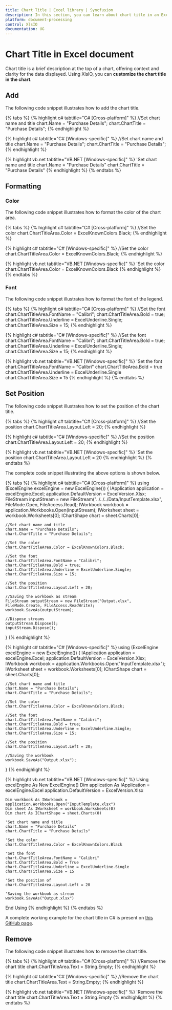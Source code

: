 ```yaml
---
title: Chart Title | Excel library | Syncfusion
description: In this section, you can learn about chart title in an Excel document with XlsIO.
platform: document-processing
control: XlsIO
documentation: UG
---
```


# Chart Title in Excel document

Chart title is a brief description at the top of a chart, offering context and clarity for the data displayed. Using XlsIO, you can **customize the chart title in the chart**.

## Add

The following code snippet illustrates how to add the chart title.

{% tabs %}
{% highlight c# tabtitle="C# [Cross-platform]" %}
//Set chart name and title
chart.Name = "Purchase Details";
chart.ChartTitle = "Purchase Details";
{% endhighlight %}

{% highlight c# tabtitle="C# [Windows-specific]" %}
//Set chart name and title
chart.Name = "Purchase Details";
chart.ChartTitle = "Purchase Details";
{% endhighlight %}

{% highlight vb.net tabtitle="VB.NET [Windows-specific]" %}
'Set chart name and title
chart.Name = "Purchase Details"
chart.ChartTitle = "Purchase Details"
{% endhighlight %}
{% endtabs %}

## Formatting

### Color

The following code snippet illustrates how to format the color of the chart area.

{% tabs %}
{% highlight c# tabtitle="C# [Cross-platform]" %}
//Set the color
chart.ChartTitleArea.Color = ExcelKnownColors.Black;
{% endhighlight %}

{% highlight c# tabtitle="C# [Windows-specific]" %}
//Set the color
chart.ChartTitleArea.Color = ExcelKnownColors.Black;
{% endhighlight %}

{% highlight vb.net tabtitle="VB.NET [Windows-specific]" %}
'Set the color
chart.ChartTitleArea.Color = ExcelKnownColors.Black
{% endhighlight %}
{% endtabs %}

### Font

The following code snippet illustrates how to format the font of the legend.

{% tabs %}
{% highlight c# tabtitle="C# [Cross-platform]" %}
//Set the font
chart.ChartTitleArea.FontName = "Calibri";
chart.ChartTitleArea.Bold = true;
chart.ChartTitleArea.Underline = ExcelUnderline.Single;
chart.ChartTitleArea.Size = 15;
{% endhighlight %}

{% highlight c# tabtitle="C# [Windows-specific]" %}
//Set the font
chart.ChartTitleArea.FontName = "Calibri";
chart.ChartTitleArea.Bold = true;
chart.ChartTitleArea.Underline = ExcelUnderline.Single;
chart.ChartTitleArea.Size = 15;
{% endhighlight %}

{% highlight vb.net tabtitle="VB.NET [Windows-specific]" %}
'Set the font
chart.ChartTitleArea.FontName = "Calibri"
chart.ChartTitleArea.Bold = true
chart.ChartTitleArea.Underline = ExcelUnderline.Single
chart.ChartTitleArea.Size = 15
{% endhighlight %}
{% endtabs %}

## Set Position

The following code snippet illustrates how to set the position of the chart title.

{% tabs %}
{% highlight c# tabtitle="C# [Cross-platform]" %}
//Set the position
chart.ChartTitleArea.Layout.Left = 20;
{% endhighlight %}

{% highlight c# tabtitle="C# [Windows-specific]" %}
//Set the position
chart.ChartTitleArea.Layout.Left = 20;
{% endhighlight %}

{% highlight vb.net tabtitle="VB.NET [Windows-specific]" %}
'Set the position
chart.ChartTitleArea.Layout.Left = 20
{% endhighlight %}
{% endtabs %}

The complete code snippet illustrating the above options is shown below.

{% tabs %}
{% highlight c# tabtitle="C# [Cross-platform]" %}
using (ExcelEngine excelEngine = new ExcelEngine())
{
    IApplication application = excelEngine.Excel;
    application.DefaultVersion = ExcelVersion.Xlsx;
    FileStream inputStream = new FileStream("../../../Data/InputTemplate.xlsx", FileMode.Open, FileAccess.Read);
    IWorkbook workbook = application.Workbooks.Open(inputStream);
    IWorksheet sheet = workbook.Worksheets[0];
    IChartShape chart = sheet.Charts[0];

    //Set chart name and title
    chart.Name = "Purchase Details";
    chart.ChartTitle = "Purchase Details";

    //Set the color
    chart.ChartTitleArea.Color = ExcelKnownColors.Black;

    //Set the font
    chart.ChartTitleArea.FontName = "Calibri";
    chart.ChartTitleArea.Bold = true;
    chart.ChartTitleArea.Underline = ExcelUnderline.Single;
    chart.ChartTitleArea.Size = 15;

    //Set the position
    chart.ChartTitleArea.Layout.Left = 20;

    //Saving the workbook as stream
    FileStream outputStream = new FileStream("Output.xlsx", FileMode.Create, FileAccess.ReadWrite);
    workbook.SaveAs(outputStream);

    //Dispose streams
    outputStream.Dispose();
    inputStream.Dispose();
}
{% endhighlight %}

{% highlight c# tabtitle="C# [Windows-specific]" %}
using (ExcelEngine excelEngine = new ExcelEngine())
{
    IApplication application = excelEngine.Excel;
    application.DefaultVersion = ExcelVersion.Xlsx;
    IWorkbook workbook = application.Workbooks.Open("InputTemplate.xlsx");
    IWorksheet sheet = workbook.Worksheets[0];
    IChartShape chart = sheet.Charts[0];

    //Set chart name and title
    chart.Name = "Purchase Details";
    chart.ChartTitle = "Purchase Details";

    //Set the color
    chart.ChartTitleArea.Color = ExcelKnownColors.Black;

    //Set the font
    chart.ChartTitleArea.FontName = "Calibri";
    chart.ChartTitleArea.Bold = true;
    chart.ChartTitleArea.Underline = ExcelUnderline.Single;
    chart.ChartTitleArea.Size = 15;

    //Set the position
    chart.ChartTitleArea.Layout.Left = 20;

    //Saving the workbook
    workbook.SaveAs("Output.xlsx");
}
{% endhighlight %}

{% highlight vb.net tabtitle="VB.NET [Windows-specific]" %}
Using excelEngine As New ExcelEngine()
    Dim application As IApplication = excelEngine.Excel
    application.DefaultVersion = ExcelVersion.Xlsx

    Dim workbook As IWorkbook = application.Workbooks.Open("InputTemplate.xlsx")
    Dim sheet As IWorksheet = workbook.Worksheets(0)
    Dim chart As IChartShape = sheet.Charts(0)

    'Set chart name and title
    chart.Name = "Purchase Details"
    chart.ChartTitle = "Purchase Details"

    'Set the color
    chart.ChartTitleArea.Color = ExcelKnownColors.Black

    'Set the font
    chart.ChartTitleArea.FontName = "Calibri"
    chart.ChartTitleArea.Bold = True
    chart.ChartTitleArea.Underline = ExcelUnderline.Single
    chart.ChartTitleArea.Size = 15

    'Set the position of
    chart.ChartTitleArea.Layout.Left = 20

    'Saving the workbook as stream
    workbook.SaveAs("Output.xlsx")
End Using
{% endhighlight %}
{% endtabs %}

A complete working example for the chart title in C# is present on [this GitHub page]().

## Remove

The following code snippet illustrates how to remove the chart title.

{% tabs %}
{% highlight c# tabtitle="C# [Cross-platform]" %}
//Remove the chart title 
chart.ChartTitleArea.Text = String.Empty;
{% endhighlight %}

{% highlight c# tabtitle="C# [Windows-specific]" %}
//Remove the chart title
chart.ChartTitleArea.Text = String.Empty;
{% endhighlight %}

{% highlight vb.net tabtitle="VB.NET [Windows-specific]" %}
'Remove the chart title 
chart.ChartTitleArea.Text = String.Empty
{% endhighlight %}
{% endtabs %}